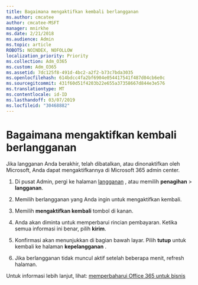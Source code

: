 ```yaml
---
title: Bagaimana mengaktifkan kembali berlangganan
ms.author: cmcatee
author: cmcatee-MSFT
manager: mnirkhe
ms.date: 2/21/2018
ms.audience: Admin
ms.topic: article
ROBOTS: NOINDEX, NOFOLLOW
localization_priority: Priority
ms.collection: Adm_O365
ms.custom: Adm_O365
ms.assetid: 7dc125f8-491d-4bc2-a2f2-b73c7bda3035
ms.openlocfilehash: 614bdcc4fa2bf6904e054417541f487d04cb6e0c
ms.sourcegitcommit: 431f60d51f4203b22e655a37358667d844e3e576
ms.translationtype: MT
ms.contentlocale: id-ID
ms.lasthandoff: 03/07/2019
ms.locfileid: "30468882"
---
```

# <a name="how-to-reactivate-a-subscription"></a>Bagaimana mengaktifkan kembali berlangganan

Jika langganan Anda berakhir, telah dibatalkan, atau dinonaktifkan oleh Microsoft, Anda dapat mengaktifkannya di Microsoft 365 admin center.
  
1. Di pusat Admin, pergi ke halaman [langganan](https://go.microsoft.com/fwlink/p/?linkid=842054) , atau memilih **penagihan** \> **langganan**.
    
2. Memilih berlangganan yang Anda ingin untuk mengaktifkan kembali.
    
3. Memilih **mengaktifkan kembali** tombol di kanan. 
    
4. Anda akan diminta untuk memperbarui rincian pembayaran. Ketika semua informasi ini benar, pilih **kirim**.
    
5. Konfirmasi akan menunjukkan di bagian bawah layar. Pilih **tutup** untuk kembali ke halaman **kepelangganan** . 
    
6. Jika berlangganan tidak muncul aktif setelah beberapa menit, refresh halaman.
    
Untuk informasi lebih lanjut, lihat: [memperbaharui Office 365 untuk bisnis](https://support.office.com/article/8d83b530-f4ca-47f6-a666-e5791cbacc7e)
  

